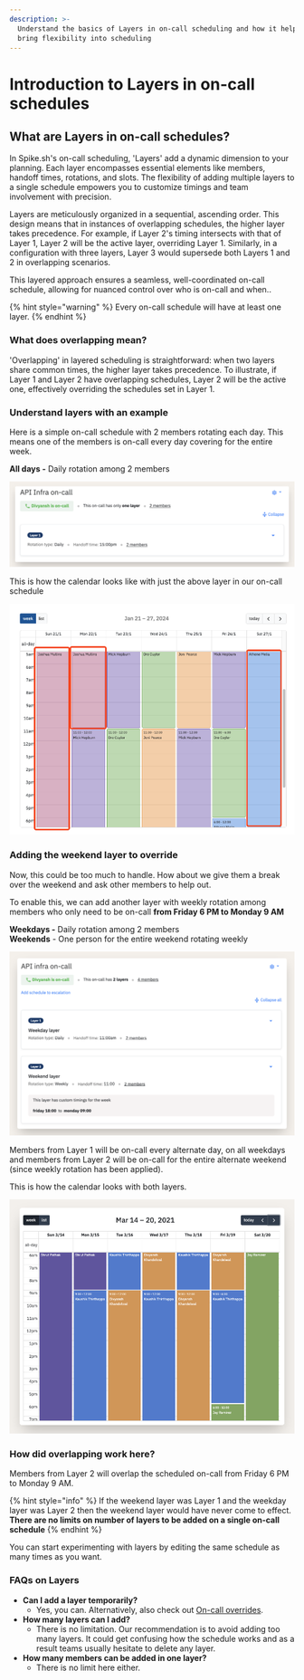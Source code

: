 ```yaml
---
description: >-
  Understand the basics of Layers in on-call scheduling and how it helps you
  bring flexibility into scheduling
---
```


# Introduction to Layers in on-call schedules

## What are Layers in on-call schedules?

In Spike.sh's on-call scheduling, 'Layers' add a dynamic dimension to your planning. Each layer encompasses essential elements like members, handoff times, rotations, and slots. The flexibility of adding multiple layers to a single schedule empowers you to customize timings and team involvement with precision.

Layers are meticulously organized in a sequential, ascending order. This design means that in instances of overlapping schedules, the higher layer takes precedence. For example, if Layer 2's timing intersects with that of Layer 1, Layer 2 will be the active layer, overriding Layer 1. Similarly, in a configuration with three layers, Layer 3 would supersede both Layers 1 and 2 in overlapping scenarios.

This layered approach ensures a seamless, well-coordinated on-call schedule, allowing for nuanced control over who is on-call and when..&#x20;

{% hint style="warning" %}
Every on-call schedule will have at least one layer.
{% endhint %}

### What does overlapping mean?

'Overlapping' in layered scheduling is straightforward: when two layers share common times, the higher layer takes precedence. To illustrate, if Layer 1 and Layer 2 have overlapping schedules, Layer 2 will be the active one, effectively overriding the schedules set in Layer 1.

### Understand layers with an example

Here is a simple on-call schedule with 2 members rotating each day. This means one of the members is on-call every day covering for the entire week.&#x20;

**All days -** Daily rotation among 2 members&#x20;

![Just one layer to our schedule](../.gitbook/assets/layer-1.png)

This is how the calendar looks like with just the above layer in our on-call schedule

![Calendar for above on-call schedule with just one layer](<../.gitbook/assets/oncall-update-after-another-layer-e.png>)

### Adding the weekend layer to override

Now, this could be too much to handle. How about we give them a break over the weekend and ask other members to help out.&#x20;

To enable this, we can add another layer with weekly rotation among members who only need to be on-call **from Friday 6 PM to Monday 9 AM**

**Weekdays -** Daily rotation among 2 members \
**Weekends** - One person for the entire weekend rotating weekly

![2 separate layers, one for weekday and another for weekend](../.gitbook/assets/weekday-weekend-desc.png)

Members from Layer 1 will be on-call every alternate day, on all weekdays and members from Layer 2 will be on-call for the entire alternate weekend (since weekly rotation has been applied).&#x20;

This is how the calendar looks with both layers.&#x20;

![Calendar with 2 layers, one set of members for weekdays and another for weekend](<../.gitbook/assets/image (68).png>)

### **How did overlapping work here?**

Members from Layer 2 will overlap the scheduled on-call from Friday 6 PM to Monday 9 AM.&#x20;

{% hint style="info" %}
If the weekend layer was Layer 1 and the weekday layer was Layer 2 then the weekend layer would have never come to effect. **There are no limits on number of layers to be added on a single on-call schedule**
{% endhint %}

You can start experimenting with layers by editing the same schedule as many times as you want.&#x20;

### FAQs on Layers

* **Can I add a layer temporarily?**
  * Yes, you can. Alternatively, also check out [On-call overrides](https://docs.spike.sh/oncall-schedules/override-an-on-call).&#x20;
* **How many layers can I add?**
  * There is no limitation. Our recommendation is to avoid adding too many layers. It could get confusing how the schedule works and as a result teams usually hesitate to delete any layer.&#x20;
* **How many members can be added in one layer?**
  * There is no limit here either.&#x20;











